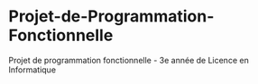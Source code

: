 # Projet-de-Programmation-Fonctionnelle
Projet de programmation fonctionnelle - 3e année de Licence en Informatique
